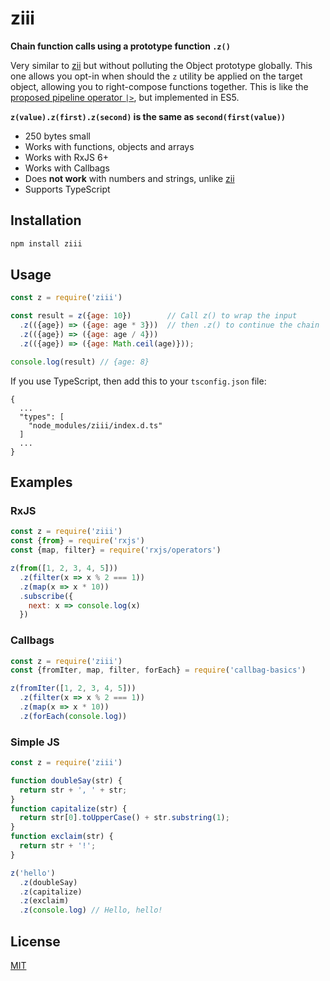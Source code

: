 # ziii

**Chain function calls using a prototype function `.z()`**

Very similar to [zii](https://github.com/staltz/zii) but without polluting the Object prototype globally. This one allows you opt-in when should the `z` utility be applied on the target object, allowing you to right-compose functions together. This is like the [proposed pipeline operator `|>`](https://github.com/tc39/proposal-pipeline-operator), but implemented in ES5.

**`z(value).z(first).z(second)` is the same as `second(first(value))`**

- 250 bytes small
- Works with functions, objects and arrays
- Works with RxJS 6+
- Works with Callbags
- Does **not work** with numbers and strings, unlike [zii](https://github.com/staltz/zii)
- Supports TypeScript

## Installation

```sh
npm install ziii
```

## Usage

```js
const z = require('ziii')

const result = z({age: 10})        // Call z() to wrap the input
  .z(({age}) => ({age: age * 3}))  // then .z() to continue the chain
  .z(({age}) => ({age: age / 4}))
  .z(({age}) => ({age: Math.ceil(age)}));

console.log(result) // {age: 8}
```

If you use TypeScript, then add this to your `tsconfig.json` file:

```
{
  ...
  "types": [
    "node_modules/ziii/index.d.ts"
  ]
  ...
}
```

## Examples

### RxJS

```js
const z = require('ziii')
const {from} = require('rxjs')
const {map, filter} = require('rxjs/operators')

z(from([1, 2, 3, 4, 5]))
  .z(filter(x => x % 2 === 1))
  .z(map(x => x * 10))
  .subscribe({
    next: x => console.log(x)
  })
```

### Callbags

```js
const z = require('ziii')
const {fromIter, map, filter, forEach} = require('callbag-basics')

z(fromIter([1, 2, 3, 4, 5]))
  .z(filter(x => x % 2 === 1))
  .z(map(x => x * 10))
  .z(forEach(console.log))
```

### Simple JS

```js
const z = require('ziii')

function doubleSay(str) {
  return str + ', ' + str;
}
function capitalize(str) {
  return str[0].toUpperCase() + str.substring(1);
}
function exclaim(str) {
  return str + '!';
}

z('hello')
  .z(doubleSay)
  .z(capitalize)
  .z(exclaim)
  .z(console.log) // Hello, hello!
```

## License

[MIT](LICENSE)